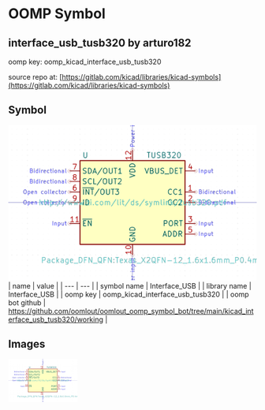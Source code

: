 # OOMP Symbol  
## interface_usb_tusb320  by arturo182  
  
oomp key: oomp_kicad_interface_usb_tusb320  
  
source repo at: [https://gitlab.com/kicad/libraries/kicad-symbols](https://gitlab.com/kicad/libraries/kicad-symbols)  
## Symbol  
  
[![working.png](working_600.png)](working.png)  
| name | value | 
| --- | --- | 
| symbol name | Interface_USB | 
| library name | Interface_USB | 
| oomp key | oomp_kicad_interface_usb_tusb320 | 
| oomp bot github | https://github.com/oomlout/oomlout_oomp_symbol_bot/tree/main/kicad_interface_usb_tusb320/working | 
## Images  
  
[![working.png](working_140.png)](working.png)  
